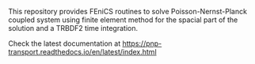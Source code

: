 This repository provides FEniCS routines to solve Poisson-Nernst-Planck coupled system 
using finite element method for the spacial part of the solution and a TRBDF2 time integration.

Check the latest documentation at
https://pnp-transport.readthedocs.io/en/latest/index.html
